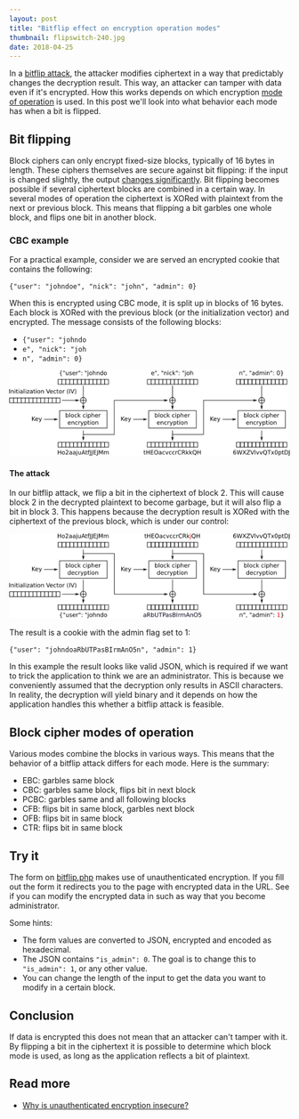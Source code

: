 ```yaml
---
layout: post
title: "Bitflip effect on encryption operation modes"
thumbnail: flipswitch-240.jpg
date: 2018-04-25
---
```


In a [bitflip attack](https://en.wikipedia.org/wiki/Bit-flipping_attack), the attacker modifies ciphertext in a way that predictably changes the decryption result. This way, an attacker can tamper with data even if it's encrypted. How this works depends on which encryption [mode of operation](https://en.wikipedia.org/wiki/Block_cipher_mode_of_operation) is used. In this post we'll look into what behavior each mode has when a bit is flipped.

<!-- Photo source: https://www.flickr.com/photos/nasarobonaut/5456219255 -->

## Bit flipping

Block ciphers can only encrypt fixed-size blocks, typically of 16 bytes in length. These ciphers themselves are secure against bit flipping: if the input is changed slightly, the output [changes significantly](https://en.wikipedia.org/wiki/Avalanche_effect). Bit flipping becomes possible if several ciphertext blocks are combined in a certain way. In several modes of operation the ciphertext is XORed with plaintext from the next or previous block. This means that flipping a bit garbles one whole block, and flips one bit in another block.

### CBC example

For a practical example, consider we are served an encrypted cookie that contains the following:

    {"user": "johndoe", "nick": "john", "admin": 0}

When this is encrypted using CBC mode, it is split up in blocks of 16 bytes. Each block is XORed with the previous block (or the initialization vector) and encrypted. The message consists of the following blocks:

* `{"user": "johndo`
* `e", "nick": "joh`
* `n", "admin": 0}`

<img src="/images/bitflip-cbc-encryption.png">

#### The attack

In our bitflip attack, we flip a bit in the ciphertext of block 2. This will cause block 2 in the decrypted plaintext to become garbage, but it will also flip a bit in block 3. This happens because the decryption result is XORed with the ciphertext of the previous block, which is under our control:

<img src="/images/bitflip-cbc-decryption.png">

The result is a cookie with the admin flag set to 1:

    {"user": "johndoaRbUTPasBIrmAnO5n", "admin": 1}

In this example the result looks like valid JSON, which is required if we want to trick the application to think we are an administrator. This is because we conveniently assumed that the decryption only results in ASCII characters. In reality, the decryption will yield binary and it depends on how the application handles this whether a bitflip attack is feasible.
  
## Block cipher modes of operation

Various modes combine the blocks in various ways. This means that the behavior of a bitflip attack differs for each mode. Here is the summary:

* EBC: garbles same block
* CBC: garbles same block, flips bit in next block
* PCBC: garbles same and all following blocks
* CFB: flips bit in same block, garbles next block
* OFB: flips bit in same block
* CTR: flips bit in same block

## Try it

The form on [bitflip.php](https://demo.sjoerdlangkemper.nl/bitflip.php) makes use of unauthenticated encryption. If you fill out the form it redirects you to the page with encrypted data in the URL. See if you can modify the encrypted data in such as way that you become administrator.

Some hints:

* The form values are converted to JSON, encrypted and encoded as hexadecimal.
* The JSON contains `"is_admin": 0`. The goal is to change this to `"is_admin": 1`, or any other value.
* You can change the length of the input to get the data you want to modify in a certain block.

## Conclusion

If data is encrypted this does not mean that an attacker can't tamper with it. By flipping a bit in the ciphertext it is possible to determine which block mode is used, as long as the application reflects a bit of plaintext.

## Read more

* [Why is unauthenticated encryption insecure?](https://cybergibbons.com/reverse-engineering-2/why-is-unauthenticated-encryption-insecure/)

